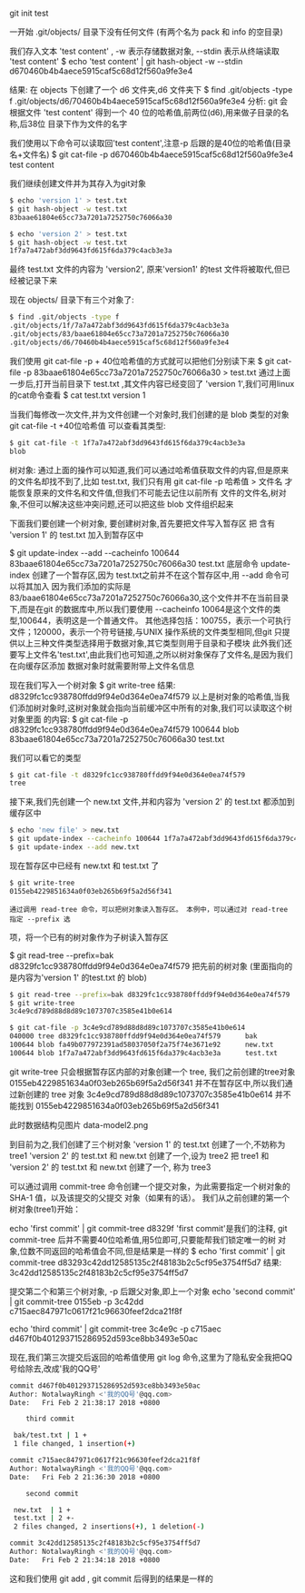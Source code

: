 git init test

一开始 .git/objects/ 目录下没有任何文件 (有两个名为 pack 和 info 的空目录)

我们存入文本 'test content' , -w 表示存储数据对象, --stdin 表示从终端读取 'test content'
$ echo 'test content' | git hash-object -w --stdin  
d670460b4b4aece5915caf5c68d12f560a9fe3e4

结果: 在 objects 下创建了一个 d6 文件夹,d6 文件夹下
$ find .git/objects -type f
.git/objects/d6/70460b4b4aece5915caf5c68d12f560a9fe3e4
分析: git 会根据文件 'test content' 得到一个 40 位的哈希值,前两位(d6),用来做子目录的名称,后38位
目录下作为文件的名字

我们使用以下命令可以读取回'test content',注意-p 后跟的是40位的哈希值(目录名+文件名)
$ git cat-file -p d670460b4b4aece5915caf5c68d12f560a9fe3e4
test content

我们继续创建文件并为其存入为git对象
```bash
$ echo 'version 1' > test.txt
$ git hash-object -w test.txt
83baae61804e65cc73a7201a7252750c76066a30

$ echo 'version 2' > test.txt
$ git hash-object -w test.txt
1f7a7a472abf3dd9643fd615f6da379c4acb3e3a
```
最终 test.txt 文件的内容为 'version2', 原来'version1' 的test 文件将被取代,但已经被记录下来

现在 objects/ 目录下有三个对象了:  
```bash
$ find .git/objects -type f
.git/objects/1f/7a7a472abf3dd9643fd615f6da379c4acb3e3a
.git/objects/83/baae61804e65cc73a7201a7252750c76066a30
.git/objects/d6/70460b4b4aece5915caf5c68d12f560a9fe3e4
```
我们使用 git cat-file -p + 40位哈希值的方式就可以把他们分别读下来
$ git cat-file -p 83baae61804e65cc73a7201a7252750c76066a30 > test.txt
通过上面一步后,打开当前目录下 test.txt ,其文件内容已经变回了 'version 1',我们可用linux 的cat命令查看
$ cat test.txt
version 1

当我们每修改一次文件,并为文件创建一个对象时,我们创建的是 blob 类型的对象
git cat-file -t +40位哈希值  可以查看其类型: 

```bash
$ git cat-file -t 1f7a7a472abf3dd9643fd615f6da379c4acb3e3a
blob
```

树对象:
通过上面的操作可以知道,我们可以通过哈希值获取文件的内容,但是原来的文件名却找不到了,比如 test.txt,
我们只有用 git cat-file -p 哈希值 > 文件名 才能恢复原来的文件名和文件值,但我们不可能去记住以前所有
文件的文件名,树对象,不但可以解决这些冲突问题,还可以把这些 blob 文件组织起来

下面我们要创建一个树对象, 要创建树对象,首先要把文件写入暂存区
把 含有 'version 1' 的 test.txt 加入到暂存区中

$ git update-index --add --cacheinfo 100644 83baae61804e65cc73a7201a7252750c76066a30 test.txt
底层命令 update-index 创建了一个暂存区,因为 test.txt之前并不在这个暂存区中,用 --add 命令可以将其加入
因为我们添加的实际是 83/baae61804e65cc73a7201a7252750c76066a30,这个文件并不在当前目录下,而是在git
的数据库中,所以我们要使用 --cacheinfo 10064是这个文件的类型,100644，表明这是一个普通文件。 
其他选择包括：100755，表示一个可执行文件；120000，表示一个符号链接,与UNIX 操作系统的文件类型相同,但git
只提供以上三种文件类型选择用于数据对象,其它类型则用于目录和子模块
此外我们还要写上文件名'test.txt',由此我们也可知道,之所以树对象保存了文件名,是因为我们在向缓存区添加
数据对象时就需要附带上文件名信息

现在我们写入一个树对象
$ git write-tree
结果:
d8329fc1cc938780ffdd9f94e0d364e0ea74f579
以上是树对象的哈希值,当我们添加树对象时,这树对象就会指向当前缓冲区中所有的对象,我们可以读取这个树对象里面
的内容:
$ git cat-file -p d8329fc1cc938780ffdd9f94e0d364e0ea74f579
100644 blob 83baae61804e65cc73a7201a7252750c76066a30      test.txt

我们可以看它的类型  
```bash
$ git cat-file -t d8329fc1cc938780ffdd9f94e0d364e0ea74f579
tree
```

接下来,我们先创建一个 new.txt 文件,并和内容为 'version 2' 的 test.txt 都添加到缓存区中  
```bash
$ echo 'new file' > new.txt
$ git update-index --cacheinfo 100644 1f7a7a472abf3dd9643fd615f6da379c4acb3e3a test.txt
$ git update-index --add new.txt
```
现在暂存区中已经有 new.txt 和 test.txt 了
```bash
$ git write-tree
0155eb4229851634a0f03eb265b69f5a2d56f341
```
    通过调用 read-tree 命令，可以把树对象读入暂存区。 本例中，可以通过对 read-tree 指定 --prefix 选
项，将一个已有的树对象作为子树读入暂存区

$ git read-tree --prefix=bak d8329fc1cc938780ffdd9f94e0d364e0ea74f579
把先前的树对象 (里面指向的是内容为'version 1' 的test.txt 的 blob)
```bash
$ git read-tree --prefix=bak d8329fc1cc938780ffdd9f94e0d364e0ea74f579
$ git write-tree
3c4e9cd789d88d8d89c1073707c3585e41b0e614

$ git cat-file -p 3c4e9cd789d88d8d89c1073707c3585e41b0e614
040000 tree d8329fc1cc938780ffdd9f94e0d364e0ea74f579      bak
100644 blob fa49b077972391ad58037050f2a75f74e3671e92      new.txt
100644 blob 1f7a7a472abf3dd9643fd615f6da379c4acb3e3a      test.txt
```
git write-tree 只会根据暂存区内部的对象创建一个 tree, 我们之前创建的tree对象
0155eb4229851634a0f03eb265b69f5a2d56f341 并不在暂存区中,所以我们通过新创建的 tree 对象
3c4e9cd789d88d8d89c1073707c3585e41b0e614 并不能找到 0155eb4229851634a0f03eb265b69f5a2d56f341

此时数据结构见图片 data-model2.png

到目前为之,我们创建了三个树对象 'version 1' 的 test.txt 创建了一个,不妨称为 tree1
'version 2' 的 test.txt 和 new.txt 创建了一个,设为 tree2
把 tree1 和 'version 2' 的 test.txt 和 new.txt 创建了一个, 称为 tree3

可以通过调用 commit-tree 命令创建一个提交对象，为此需要指定一个树对象的 SHA-1 值，以及该提交的父提交
对象（如果有的话）。 我们从之前创建的第一个树对象(tree1)开始：

echo 'first commit' | git commit-tree d8329f 
'first commit'是我们的注释, git commit-tree 后并不需要40位哈希值,用5位即可,只要能帮我们锁定唯一的树
对象,位数不同返回的哈希值会不同,但是结果是一样的
$ echo 'first commit' | git commit-tree d83293c42dd12585135c2f48183b2c5cf95e3754ff5d7
结果:
3c42dd12585135c2f48183b2c5cf95e3754ff5d7

提交第二个和第三个树对象, -p 后跟父对象,即上一个对象
echo 'second commit' | git commit-tree 0155eb -p 3c42dd
c715aec847971c0617f21c96630feef2dca21f8f


echo 'third commit'  | git commit-tree 3c4e9c -p c715aec
d467f0b401293715286952d593ce8bb3493e50ac

现在,我们第三次提交后返回的哈希值使用 git log 命令,这里为了隐私安全我把QQ号给除去,改成'我的QQ号'  
```bash
commit d467f0b401293715286952d593ce8bb3493e50ac
Author: NotalwayRingh <'我的QQ号'@qq.com>
Date:   Fri Feb 2 21:38:17 2018 +0800

    third commit

 bak/test.txt | 1 +
 1 file changed, 1 insertion(+)

commit c715aec847971c0617f21c96630feef2dca21f8f
Author: NotalwayRingh <'我的QQ号'@qq.com>
Date:   Fri Feb 2 21:36:30 2018 +0800

    second commit

 new.txt  | 1 +
 test.txt | 2 +-
 2 files changed, 2 insertions(+), 1 deletion(-)

commit 3c42dd12585135c2f48183b2c5cf95e3754ff5d7
Author: NotalwayRingh <'我的QQ号'@qq.com>
Date:   Fri Feb 2 21:34:18 2018 +0800
```
这和我们使用 git add , git commit 后得到的结果是一样的
